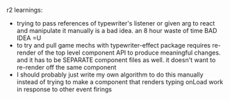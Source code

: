 r2 learnings: 
- trying to pass references of typewriter's listener or given arg to react and manipulate it manually is a bad idea. an 8 hour waste of time BAD IDEA =U
- to try and pull game mechs with typewriter-effect package requires re-render of the top level component API to produce meaningful changes. and it has to be SEPARATE component files as well. it doesn't want to re-render off the same component
- I should probably just write my own algorithm to do this manually instead of trying to make a component that renders typing onLoad work in response to other event firings
